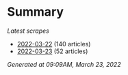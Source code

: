 # Summary
*Latest scrapes*
* [2022-03-22](https://github.com/nuuuwan/news_lk/blob/data/news_lk.2022-03-22.json) (140 articles)
* [2022-03-23](https://github.com/nuuuwan/news_lk/blob/data/news_lk.2022-03-23.json) (52 articles)

*Generated at 09:09AM, March 23, 2022*